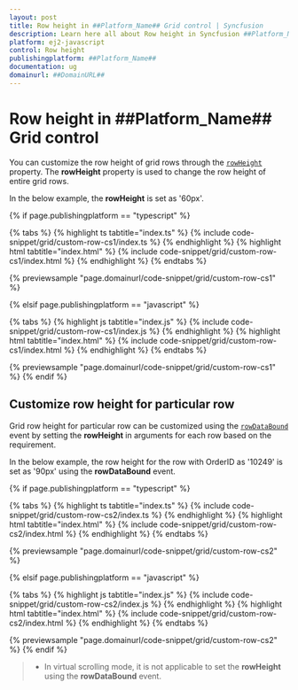```yaml
---
layout: post
title: Row height in ##Platform_Name## Grid control | Syncfusion
description: Learn here all about Row height in Syncfusion ##Platform_Name## Grid control of Syncfusion Essential JS 2 and more.
platform: ej2-javascript
control: Row height 
publishingplatform: ##Platform_Name##
documentation: ug
domainurl: ##DomainURL##
---
```


# Row height in ##Platform_Name## Grid control

You can customize the row height of grid rows through the [`rowHeight`](../../api/grid/#rowheight) property. The **rowHeight** property
is used to change the row height of entire grid rows.

In the below example, the **rowHeight** is set as '60px'.

{% if page.publishingplatform == "typescript" %}

 {% tabs %}
{% highlight ts tabtitle="index.ts" %}
{% include code-snippet/grid/custom-row-cs1/index.ts %}
{% endhighlight %}
{% highlight html tabtitle="index.html" %}
{% include code-snippet/grid/custom-row-cs1/index.html %}
{% endhighlight %}
{% endtabs %}
        
{% previewsample "page.domainurl/code-snippet/grid/custom-row-cs1" %}

{% elsif page.publishingplatform == "javascript" %}

{% tabs %}
{% highlight js tabtitle="index.js" %}
{% include code-snippet/grid/custom-row-cs1/index.js %}
{% endhighlight %}
{% highlight html tabtitle="index.html" %}
{% include code-snippet/grid/custom-row-cs1/index.html %}
{% endhighlight %}
{% endtabs %}

{% previewsample "page.domainurl/code-snippet/grid/custom-row-cs1" %}
{% endif %}

## Customize row height for particular row

Grid row height for particular row can be customized using the [`rowDataBound`](../../api/grid/#rowdatabound) event by setting the **rowHeight** in arguments for each row based on the requirement.

In the below example, the row height for the row with OrderID as '10249' is set as '90px' using the **rowDataBound** event.

{% if page.publishingplatform == "typescript" %}

 {% tabs %}
{% highlight ts tabtitle="index.ts" %}
{% include code-snippet/grid/custom-row-cs2/index.ts %}
{% endhighlight %}
{% highlight html tabtitle="index.html" %}
{% include code-snippet/grid/custom-row-cs2/index.html %}
{% endhighlight %}
{% endtabs %}
        
{% previewsample "page.domainurl/code-snippet/grid/custom-row-cs2" %}

{% elsif page.publishingplatform == "javascript" %}

{% tabs %}
{% highlight js tabtitle="index.js" %}
{% include code-snippet/grid/custom-row-cs2/index.js %}
{% endhighlight %}
{% highlight html tabtitle="index.html" %}
{% include code-snippet/grid/custom-row-cs2/index.html %}
{% endhighlight %}
{% endtabs %}

{% previewsample "page.domainurl/code-snippet/grid/custom-row-cs2" %}
{% endif %}

> * In virtual scrolling mode, it is not applicable to set the **rowHeight** using the **rowDataBound** event.